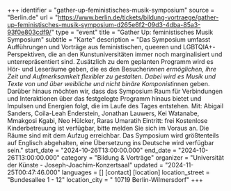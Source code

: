 +++
identifier = "gather-up-feministisches-musik-symposium"
source = "Berlin.de"
url = "https://www.berlin.de/tickets/bildung-vortraege/gather-up-feministisches-musik-symposium-d265e6f2-09d3-4dba-85a3-93f0e803cdf9/"
type = "event"
title = "Gather Up: feministisches Musik Symposium"
subtitle = "Karte"
description = "Das Symposium umfasst Aufführungen und Vorträge aus feministischen, queeren und LGBTQIA+-Perspektiven, die an den Kunstuniversitäten immer noch marginalisiert und unterrepräsentiert sind.
Zusätzlich zu dem geplanten Programm wird es Hör- und Leseräume geben, die es den Besucher*innen ermöglichen, ihre Zeit und Aufmerksamkeit flexibler zu gestalten. Dabei wird es Musik und Texte von und über weibliche und nicht binäre Komponist*innen geben. Darüber hinaus möchten wir, dass das Symposium Raum für Verbindungen und Interaktionen über das festgelegte Programm hinaus bietet und Impulsen und Energien folgt, die im Laufe des Tages entstehen.
Mit: Abigail Sanders, Coila-Leah Enderstein, Jonathan Lauwers, Kei Watanabe, Mmakgosi Kgabi, Neo Hülcker, Raras Umaratih
Eintritt: frei
Kostenlose Kinderbetreuung ist verfügbar, bitte melden Sie sich im Voraus an.
Die Räume sind mit dem Aufzug erreichbar.
Das Symposium wird größtenteils auf Englisch abgehalten, eine Übersetzung ins Deutsche wird verfügbar sein."
start_date = "2024-10-26T13:00:00.000"
end_date = "2024-10-26T13:00:00.000"
category = "Bildung & Vorträge"
organizer = "Universität der Künste - Joseph-Joachim-Konzertsaal"
updated = "2024-11-25T00:47:46.000"
languages = []
[contact]
[location]
location_street = "Bundesallee 1 - 12"
location_city = " 10719 Berlin-Wilmersdorf"
+++